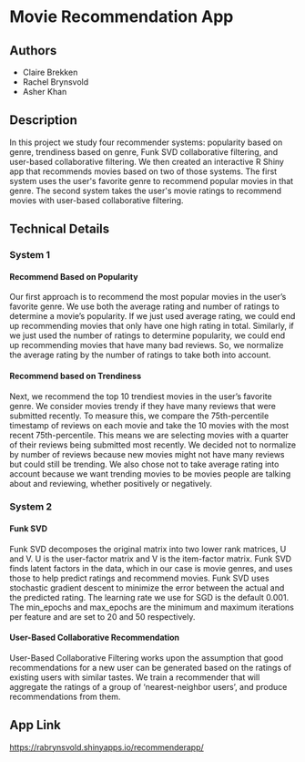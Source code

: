 # Movie Recommendation App
## Authors
* Claire Brekken
* Rachel Brynsvold
* Asher Khan
## Description
In this project we study four recommender systems: popularity based on genre, trendiness based on genre, Funk SVD collaborative filtering, and user-based collaborative filtering. We then created an interactive R Shiny app that recommends movies based on two of those systems. The first system uses the user's favorite genre to recommend popular movies in that genre. The second system takes the user's movie ratings to recommend movies with user-based collaborative filtering.
## Technical Details
### System 1
#### Recommend Based on Popularity
Our first approach is to recommend the most popular movies in the user’s favorite genre. We use both the average rating and number of ratings to determine a movie’s popularity. If we just used average rating, we could end up recommending movies that only have one high rating in total. Similarly, if we just used the number of ratings to determine popularity, we could end up recommending movies that have many bad reviews. So, we normalize the average rating by the number of ratings to take both into account.
#### Recommend based on Trendiness
Next, we recommend the top 10 trendiest movies in the user’s favorite genre. We consider movies trendy if they have many reviews that were submitted recently. To measure this, we compare the 75th-percentile timestamp of reviews on each movie and take the 10 movies with the most recent 75th-percentile. This means we are selecting movies with a quarter of their reviews being submitted most recently. We decided not to normalize by number of reviews because new movies might not have many reviews but could still be trending. We also chose not to take average rating into account because we want trending movies to be movies people are talking about and reviewing, whether positively or negatively.
### System 2
#### Funk SVD
Funk SVD decomposes the original matrix into two lower rank matrices, U and V. U is the user-factor matrix and V is the item-factor matrix. Funk SVD finds latent factors in the data, which in our case is movie genres, and uses those to help predict ratings and recommend movies. Funk SVD uses stochastic gradient descent to minimize the error between the actual and the predicted rating. The learning rate we use for SGD is the default 0.001. The min_epochs and max_epochs are the minimum and maximum iterations per feature and are set to 20 and 50 respectively.
#### User-Based Collaborative Recommendation
User-Based Collaborative Filtering works upon the assumption that good recommendations for a new user can be generated based on the ratings of existing users with similar tastes. We train a recommender that will aggregate the ratings of a group of ‘nearest-neighbor users’, and produce recommendations from them.
## App Link
https://rabrynsvold.shinyapps.io/recommenderapp/
